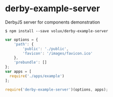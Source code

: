 # derby-example-server

DerbyJS server for components demonstration

````
$ npm install --save volux/derby-example-server
````

````javascript
var options = {
    'path': {
        'public': './public',
        'favicon': '/images/favicon.ico'
    },
    'prebundle': []
};
var apps = [
  require('./apps/example')
];

require('derby-example-server')(options, apps);
````